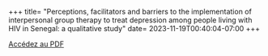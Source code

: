 +++
title= "Perceptions, facilitators and barriers to the implementation of interpersonal group therapy to treat depression among people living with HIV in Senegal: a qualitative study"
date= 2023-11-19T00:40:04-07:00
+++

[Accédez au PDF](./Bernard_et_al_2024_Frontiers_in_public_health.pdf)
